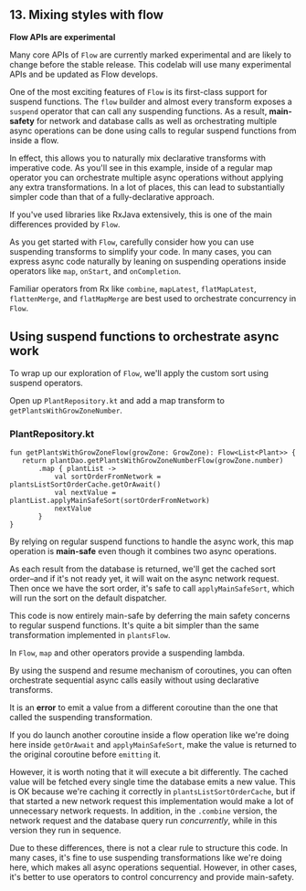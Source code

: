 ## 13. Mixing styles with flow

**Flow APIs are experimental**

Many core APIs of `Flow` are currently marked experimental and are likely to change before the stable release. This codelab will use many experimental APIs and be updated as Flow develops.

One of the most exciting features of `Flow` is its first-class support for suspend functions. The `flow` builder and almost every transform exposes a `suspend` operator that can call any suspending functions. As a result, **main-safety** for network and database calls as well as orchestrating multiple async operations can be done using calls to regular suspend functions from inside a flow.

In effect, this allows you to naturally mix declarative transforms with imperative code. As you'll see in this example, inside of a regular map operator you can orchestrate multiple async operations without applying any extra transformations. In a lot of places, this can lead to substantially simpler code than that of a fully-declarative approach.

If you've used libraries like RxJava extensively, this is one of the main differences provided by `Flow`.

As you get started with `Flow`, carefully consider how you can use suspending transforms to simplify your code. In many cases, you can express async code naturally by leaning on suspending operations inside operators like `map`, `onStart`, and `onCompletion`.

Familiar operators from Rx like `combine`, `mapLatest`, `flatMapLatest`, `flattenMerge`, and `flatMapMerge` are best used to orchestrate concurrency in `Flow`.

## **Using suspend functions to orchestrate async work**

To wrap up our exploration of `Flow`, we'll apply the custom sort using suspend operators.

Open up `PlantRepository.kt` and add a map transform to `getPlantsWithGrowZoneNumber`.

### PlantRepository.kt

```
fun getPlantsWithGrowZoneFlow(growZone: GrowZone): Flow<List<Plant>> {
   return plantDao.getPlantsWithGrowZoneNumberFlow(growZone.number)
       .map { plantList ->
           val sortOrderFromNetwork = plantsListSortOrderCache.getOrAwait()
           val nextValue = plantList.applyMainSafeSort(sortOrderFromNetwork)
           nextValue
       }
}
```

By relying on regular suspend functions to handle the async work, this map operation is **main-safe** even though it combines two async operations.

As each result from the database is returned, we'll get the cached sort order–and if it's not ready yet, it will wait on the async network request. Then once we have the sort order, it's safe to call `applyMainSafeSort`, which will run the sort on the default dispatcher.

This code is now entirely main-safe by deferring the main safety concerns to regular suspend functions. It's quite a bit simpler than the same transformation implemented in `plantsFlow`.

In `Flow`, `map` and other operators provide a suspending lambda.

By using the suspend and resume mechanism of coroutines, you can often orchestrate sequential async calls easily without using declarative transforms.

It is an **error** to emit a value from a different coroutine than the one that called the suspending transformation.

If you do launch another coroutine inside a flow operation like we're doing here inside `getOrAwait` and `applyMainSafeSort`, make the value is returned to the original coroutine before `emitting` it.

However, it is worth noting that it will execute a bit differently. The cached value will be fetched every single time the database emits a new value. This is OK because we're caching it correctly in `plantsListSortOrderCache`, but if that started a new network request this implementation would make a lot of unnecessary network requests. In addition, in the `.combine` version, the network request and the database query run *concurrently*, while in this version they run in sequence.

Due to these differences, there is not a clear rule to structure this code. In many cases, it's fine to use suspending transformations like we're doing here, which makes all async operations sequential. However, in other cases, it's better to use operators to control concurrency and provide main-safety.